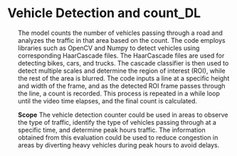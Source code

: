 # Vehicle Detection and count_DL


<ul>The model counts the number of vehicles passing through a road and analyzes the traffic in that area based on the count. The code employs libraries such as OpenCV and Numpy to detect vehicles using corresponding HaarCascade files. The HaarCascade files are used for detecting bikes, cars, and trucks. The cascade classifier is then used to detect multiple scales and determine the region of interest (ROI), while the rest of the area is blurred. The code inputs a line at a specific height and width of the frame, and as the detected ROI frame passes through the line, a count is recorded. This process is repeated in a while loop until the video time elapses, and the final count is calculated.

<b>Scope</b>
The vehicle detection counter could be used in areas to observe the type of traffic, identify the type of vehicles passing through at a specific time, and determine peak hours traffic. The information obtained from this evaluation could be used to reduce congestion in areas by diverting heavy vehicles during peak hours to avoid delays.</ul>

